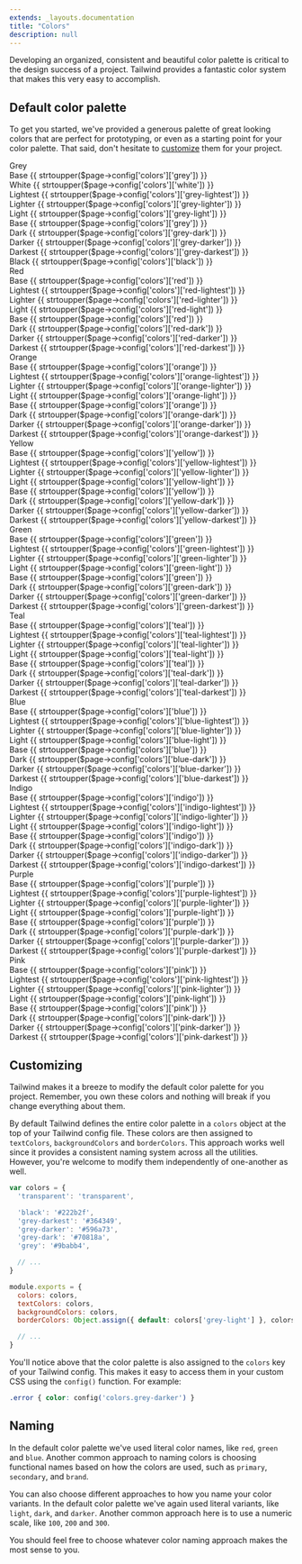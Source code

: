```yaml
---
extends: _layouts.documentation
title: "Colors"
description: null
---
```


Developing an organized, consistent and beautiful color palette is critical to the design success of a project. Tailwind provides a fantastic color system that makes this very easy to accomplish.

## Default color palette

To get you started, we've provided a generous palette of great looking colors that are perfect for prototyping, or even as a starting point for your color palette. That said, don't hesitate to [customize](#customizing) them for your project.

<div class="flex flex-wrap -mx-4">
  <div class="w-full md:w-1/2 lg:w-1/3 px-4 mb-8">
    <div class="rounded overflow-hidden">
      <div class="text-black bg-grey px-6 py-4 text-sm font-semibold relative shadow z-10">
        <div class="uppercase mb-6">Grey</div>
        <div class="flex justify-between">
          <span>Base</span>
          <span class="font-normal opacity-75">{{ strtoupper($page->config['colors']['grey']) }}</span>
        </div>
      </div>
      <div class="text-black bg-white px-6 py-3 text-sm font-semibold flex justify-between">
        <span>White</span>
        <span class="font-normal opacity-75">{{ strtoupper($page->config['colors']['white']) }}</span>
      </div>
      <div class="text-black bg-grey-lightest px-6 py-3 text-sm font-semibold flex justify-between">
        <span>Lightest</span>
        <span class="font-normal opacity-75">{{ strtoupper($page->config['colors']['grey-lightest']) }}</span>
      </div>
      <div class="text-black bg-grey-lighter px-6 py-3 text-sm font-semibold flex justify-between">
        <span>Lighter</span>
        <span class="font-normal opacity-75">{{ strtoupper($page->config['colors']['grey-lighter']) }}</span>
      </div>
      <div class="text-black bg-grey-light px-6 py-3 text-sm font-semibold flex justify-between">
        <span>Light</span>
        <span class="font-normal opacity-75">{{ strtoupper($page->config['colors']['grey-light']) }}</span>
      </div>
      <div class="text-black bg-grey px-6 py-3 text-sm font-semibold flex justify-between flex justify-between">
        <span>Base</span>
        <span class="font-normal opacity-75">{{ strtoupper($page->config['colors']['grey']) }}</span>
      </div>
      <div class="text-white bg-grey-dark px-6 py-3 text-sm font-semibold flex justify-between">
        <span>Dark</span>
        <span class="font-normal opacity-75">{{ strtoupper($page->config['colors']['grey-dark']) }}</span>
      </div>
      <div class="text-white bg-grey-darker px-6 py-3 text-sm font-semibold flex justify-between">
        <span>Darker</span>
        <span class="font-normal opacity-75">{{ strtoupper($page->config['colors']['grey-darker']) }}</span>
      </div>
      <div class="text-white bg-grey-darkest px-6 py-3 text-sm font-semibold flex justify-between">
        <span>Darkest</span>
        <span class="font-normal opacity-75">{{ strtoupper($page->config['colors']['grey-darkest']) }}</span>
      </div>
      <div class="text-white bg-black px-6 py-3 text-sm font-semibold flex justify-between">
        <span>Black</span>
        <span class="font-normal opacity-75">{{ strtoupper($page->config['colors']['black']) }}</span>
      </div>
    </div>
  </div>
</div>

<div class="flex flex-wrap -mx-4">
  <div class="w-full md:w-1/2 lg:w-1/3 px-4 mb-8">
    <div class="rounded overflow-hidden">
      <div class="text-white bg-red px-6 py-4 text-sm font-semibold relative shadow z-10">
        <div class="uppercase mb-6">Red</div>
        <div class="flex justify-between">
          <span>Base</span>
          <span class="font-normal opacity-75">{{ strtoupper($page->config['colors']['red']) }}</span>
        </div>
      </div>
      <div class="text-red-darkest bg-red-lightest px-6 py-3 text-sm font-semibold flex justify-between">
        <span>Lightest</span>
        <span class="font-normal opacity-75">{{ strtoupper($page->config['colors']['red-lightest']) }}</span>
      </div>
      <div class="text-red-darkest bg-red-lighter px-6 py-3 text-sm font-semibold flex justify-between">
        <span>Lighter</span>
        <span class="font-normal opacity-75">{{ strtoupper($page->config['colors']['red-lighter']) }}</span>
      </div>
      <div class="text-white bg-red-light px-6 py-3 text-sm font-semibold flex justify-between">
        <span>Light</span>
        <span class="font-normal opacity-75">{{ strtoupper($page->config['colors']['red-light']) }}</span>
      </div>
      <div class="text-white bg-red px-6 py-3 text-sm font-semibold flex justify-between">
        <span>Base</span>
        <span class="font-normal opacity-75">{{ strtoupper($page->config['colors']['red']) }}</span>
      </div>
      <div class="text-white bg-red-dark px-6 py-3 text-sm font-semibold flex justify-between">
        <span>Dark</span>
        <span class="font-normal opacity-75">{{ strtoupper($page->config['colors']['red-dark']) }}</span>
      </div>
      <div class="text-white bg-red-darker px-6 py-3 text-sm font-semibold flex justify-between">
        <span>Darker</span>
        <span class="font-normal opacity-75">{{ strtoupper($page->config['colors']['red-darker']) }}</span>
      </div>
      <div class="text-white bg-red-darkest px-6 py-3 text-sm font-semibold flex justify-between">
        <span>Darkest</span>
        <span class="font-normal opacity-75">{{ strtoupper($page->config['colors']['red-darkest']) }}</span>
      </div>
    </div>
  </div>
  <div class="w-full md:w-1/2 lg:w-1/3 px-4 mb-8">
    <div class="rounded overflow-hidden">
      <div class="text-white bg-orange px-6 py-4 text-sm font-semibold relative shadow z-10">
        <div class="uppercase mb-6">Orange</div>
        <div class="flex justify-between">
          <span>Base</span>
          <span class="font-normal opacity-75">{{ strtoupper($page->config['colors']['orange']) }}</span>
        </div>
      </div>
      <div class="text-orange-darkest bg-orange-lightest px-6 py-3 text-sm font-semibold flex justify-between">
        <span>Lightest</span>
        <span class="font-normal opacity-75">{{ strtoupper($page->config['colors']['orange-lightest']) }}</span>
      </div>
      <div class="text-orange-darkest bg-orange-lighter px-6 py-3 text-sm font-semibold flex justify-between">
        <span>Lighter</span>
        <span class="font-normal opacity-75">{{ strtoupper($page->config['colors']['orange-lighter']) }}</span>
      </div>
      <div class="text-orange-darkest bg-orange-light px-6 py-3 text-sm font-semibold flex justify-between">
        <span>Light</span>
        <span class="font-normal opacity-75">{{ strtoupper($page->config['colors']['orange-light']) }}</span>
      </div>
      <div class="text-white bg-orange px-6 py-3 text-sm font-semibold flex justify-between">
        <span>Base</span>
        <span class="font-normal opacity-75">{{ strtoupper($page->config['colors']['orange']) }}</span>
      </div>
      <div class="text-white bg-orange-dark px-6 py-3 text-sm font-semibold flex justify-between">
        <span>Dark</span>
        <span class="font-normal opacity-75">{{ strtoupper($page->config['colors']['orange-dark']) }}</span>
      </div>
      <div class="text-white bg-orange-darker px-6 py-3 text-sm font-semibold flex justify-between">
        <span>Darker</span>
        <span class="font-normal opacity-75">{{ strtoupper($page->config['colors']['orange-darker']) }}</span>
      </div>
      <div class="text-white bg-orange-darkest px-6 py-3 text-sm font-semibold flex justify-between">
        <span>Darkest</span>
        <span class="font-normal opacity-75">{{ strtoupper($page->config['colors']['orange-darkest']) }}</span>
      </div>
    </div>
  </div>
  <div class="w-full md:w-1/2 lg:w-1/3 px-4 mb-8">
    <div class="rounded overflow-hidden">
      <div class="text-yellow-darkest bg-yellow px-6 py-4 text-sm font-semibold relative shadow z-10">
        <div class="uppercase mb-6">Yellow</div>
        <div class="flex justify-between">
          <span>Base</span>
          <span class="font-normal opacity-75">{{ strtoupper($page->config['colors']['yellow']) }}</span>
        </div>
      </div>
      <div class="text-yellow-darkest bg-yellow-lightest px-6 py-3 text-sm font-semibold flex justify-between">
        <span>Lightest</span>
        <span class="font-normal opacity-75">{{ strtoupper($page->config['colors']['yellow-lightest']) }}</span>
      </div>
      <div class="text-yellow-darkest bg-yellow-lighter px-6 py-3 text-sm font-semibold flex justify-between">
        <span>Lighter</span>
        <span class="font-normal opacity-75">{{ strtoupper($page->config['colors']['yellow-lighter']) }}</span>
      </div>
      <div class="text-yellow-darkest bg-yellow-light px-6 py-3 text-sm font-semibold flex justify-between">
        <span>Light</span>
        <span class="font-normal opacity-75">{{ strtoupper($page->config['colors']['yellow-light']) }}</span>
      </div>
      <div class="text-yellow-darkest bg-yellow px-6 py-3 text-sm font-semibold flex justify-between">
        <span>Base</span>
        <span class="font-normal opacity-75">{{ strtoupper($page->config['colors']['yellow']) }}</span>
      </div>
      <div class="text-yellow-darkest bg-yellow-dark px-6 py-3 text-sm font-semibold flex justify-between">
        <span>Dark</span>
        <span class="font-normal opacity-75">{{ strtoupper($page->config['colors']['yellow-dark']) }}</span>
      </div>
      <div class="text-white bg-yellow-darker px-6 py-3 text-sm font-semibold flex justify-between">
        <span>Darker</span>
        <span class="font-normal opacity-75">{{ strtoupper($page->config['colors']['yellow-darker']) }}</span>
      </div>
      <div class="text-white bg-yellow-darkest px-6 py-3 text-sm font-semibold flex justify-between">
        <span>Darkest</span>
        <span class="font-normal opacity-75">{{ strtoupper($page->config['colors']['yellow-darkest']) }}</span>
      </div>
    </div>
  </div>
  <div class="w-full md:w-1/2 lg:w-1/3 px-4 mb-8">
    <div class="rounded overflow-hidden">
      <div class="text-white bg-green px-6 py-4 text-sm font-semibold relative shadow z-10">
        <div class="uppercase mb-6">Green</div>
        <div class="flex justify-between">
          <span>Base</span>
          <span class="font-normal opacity-75">{{ strtoupper($page->config['colors']['green']) }}</span>
        </div>
      </div>
      <div class="text-green-darkest bg-green-lightest px-6 py-3 text-sm font-semibold flex justify-between">
        <span>Lightest</span>
        <span class="font-normal opacity-75">{{ strtoupper($page->config['colors']['green-lightest']) }}</span>
      </div>
      <div class="text-green-darkest bg-green-lighter px-6 py-3 text-sm font-semibold flex justify-between">
        <span>Lighter</span>
        <span class="font-normal opacity-75">{{ strtoupper($page->config['colors']['green-lighter']) }}</span>
      </div>
      <div class="text-green-darkest bg-green-light px-6 py-3 text-sm font-semibold flex justify-between">
        <span>Light</span>
        <span class="font-normal opacity-75">{{ strtoupper($page->config['colors']['green-light']) }}</span>
      </div>
      <div class="text-white bg-green px-6 py-3 text-sm font-semibold flex justify-between">
        <span>Base</span>
        <span class="font-normal opacity-75">{{ strtoupper($page->config['colors']['green']) }}</span>
      </div>
      <div class="text-white bg-green-dark px-6 py-3 text-sm font-semibold flex justify-between">
        <span>Dark</span>
        <span class="font-normal opacity-75">{{ strtoupper($page->config['colors']['green-dark']) }}</span>
      </div>
      <div class="text-white bg-green-darker px-6 py-3 text-sm font-semibold flex justify-between">
        <span>Darker</span>
        <span class="font-normal opacity-75">{{ strtoupper($page->config['colors']['green-darker']) }}</span>
      </div>
      <div class="text-white bg-green-darkest px-6 py-3 text-sm font-semibold flex justify-between">
        <span>Darkest</span>
        <span class="font-normal opacity-75">{{ strtoupper($page->config['colors']['green-darkest']) }}</span>
      </div>
    </div>
  </div>
  <div class="w-full md:w-1/2 lg:w-1/3 px-4 mb-8">
    <div class="rounded overflow-hidden">
      <div class="text-white bg-teal px-6 py-4 text-sm font-semibold relative shadow z-10">
        <div class="uppercase mb-6">Teal</div>
        <div class="flex justify-between">
          <span>Base</span>
          <span class="font-normal opacity-75">{{ strtoupper($page->config['colors']['teal']) }}</span>
        </div>
      </div>
      <div class="text-teal-darkest bg-teal-lightest px-6 py-3 text-sm font-semibold flex justify-between">
        <span>Lightest</span>
        <span class="font-normal opacity-75">{{ strtoupper($page->config['colors']['teal-lightest']) }}</span>
      </div>
      <div class="text-teal-darkest bg-teal-lighter px-6 py-3 text-sm font-semibold flex justify-between">
        <span>Lighter</span>
        <span class="font-normal opacity-75">{{ strtoupper($page->config['colors']['teal-lighter']) }}</span>
      </div>
      <div class="text-teal-darkest bg-teal-light px-6 py-3 text-sm font-semibold flex justify-between">
        <span>Light</span>
        <span class="font-normal opacity-75">{{ strtoupper($page->config['colors']['teal-light']) }}</span>
      </div>
      <div class="text-white bg-teal px-6 py-3 text-sm font-semibold flex justify-between">
        <span>Base</span>
        <span class="font-normal opacity-75">{{ strtoupper($page->config['colors']['teal']) }}</span>
      </div>
      <div class="text-white bg-teal-dark px-6 py-3 text-sm font-semibold flex justify-between">
        <span>Dark</span>
        <span class="font-normal opacity-75">{{ strtoupper($page->config['colors']['teal-dark']) }}</span>
      </div>
      <div class="text-white bg-teal-darker px-6 py-3 text-sm font-semibold flex justify-between">
        <span>Darker</span>
        <span class="font-normal opacity-75">{{ strtoupper($page->config['colors']['teal-darker']) }}</span>
      </div>
      <div class="text-white bg-teal-darkest px-6 py-3 text-sm font-semibold flex justify-between">
        <span>Darkest</span>
        <span class="font-normal opacity-75">{{ strtoupper($page->config['colors']['teal-darkest']) }}</span>
      </div>
    </div>
  </div>
  <div class="w-full md:w-1/2 lg:w-1/3 px-4 mb-8">
    <div class="rounded overflow-hidden">
      <div class="text-white bg-blue px-6 py-4 text-sm font-semibold relative shadow z-10">
        <div class="uppercase mb-6">Blue</div>
        <div class="flex justify-between">
          <span>Base</span>
          <span class="font-normal opacity-75">{{ strtoupper($page->config['colors']['blue']) }}</span>
        </div>
      </div>
      <div class="text-blue-darkest bg-blue-lightest px-6 py-3 text-sm font-semibold flex justify-between">
        <span>Lightest</span>
        <span class="font-normal opacity-75">{{ strtoupper($page->config['colors']['blue-lightest']) }}</span>
      </div>
      <div class="text-blue-darkest bg-blue-lighter px-6 py-3 text-sm font-semibold flex justify-between">
        <span>Lighter</span>
        <span class="font-normal opacity-75">{{ strtoupper($page->config['colors']['blue-lighter']) }}</span>
      </div>
      <div class="text-white bg-blue-light px-6 py-3 text-sm font-semibold flex justify-between">
        <span>Light</span>
        <span class="font-normal opacity-75">{{ strtoupper($page->config['colors']['blue-light']) }}</span>
      </div>
      <div class="text-white bg-blue px-6 py-3 text-sm font-semibold flex justify-between">
        <span>Base</span>
        <span class="font-normal opacity-75">{{ strtoupper($page->config['colors']['blue']) }}</span>
      </div>
      <div class="text-white bg-blue-dark px-6 py-3 text-sm font-semibold flex justify-between">
        <span>Dark</span>
        <span class="font-normal opacity-75">{{ strtoupper($page->config['colors']['blue-dark']) }}</span>
      </div>
      <div class="text-white bg-blue-darker px-6 py-3 text-sm font-semibold flex justify-between">
        <span>Darker</span>
        <span class="font-normal opacity-75">{{ strtoupper($page->config['colors']['blue-darker']) }}</span>
      </div>
      <div class="text-white bg-blue-darkest px-6 py-3 text-sm font-semibold flex justify-between">
        <span>Darkest</span>
        <span class="font-normal opacity-75">{{ strtoupper($page->config['colors']['blue-darkest']) }}</span>
      </div>
    </div>
  </div>
  <div class="w-full md:w-1/2 lg:w-1/3 px-4 mb-8">
    <div class="rounded overflow-hidden">
      <div class="text-white bg-indigo px-6 py-4 text-sm font-semibold relative shadow z-10">
        <div class="uppercase mb-6">Indigo</div>
        <div class="flex justify-between">
          <span>Base</span>
          <span class="font-normal opacity-75">{{ strtoupper($page->config['colors']['indigo']) }}</span>
        </div>
      </div>
      <div class="text-indigo-darkest bg-indigo-lightest px-6 py-3 text-sm font-semibold flex justify-between">
        <span>Lightest</span>
        <span class="font-normal opacity-75">{{ strtoupper($page->config['colors']['indigo-lightest']) }}</span>
      </div>
      <div class="text-indigo-darkest bg-indigo-lighter px-6 py-3 text-sm font-semibold flex justify-between">
        <span>Lighter</span>
        <span class="font-normal opacity-75">{{ strtoupper($page->config['colors']['indigo-lighter']) }}</span>
      </div>
      <div class="text-white bg-indigo-light px-6 py-3 text-sm font-semibold flex justify-between">
        <span>Light</span>
        <span class="font-normal opacity-75">{{ strtoupper($page->config['colors']['indigo-light']) }}</span>
      </div>
      <div class="text-white bg-indigo px-6 py-3 text-sm font-semibold flex justify-between">
        <span>Base</span>
        <span class="font-normal opacity-75">{{ strtoupper($page->config['colors']['indigo']) }}</span>
      </div>
      <div class="text-white bg-indigo-dark px-6 py-3 text-sm font-semibold flex justify-between">
        <span>Dark</span>
        <span class="font-normal opacity-75">{{ strtoupper($page->config['colors']['indigo-dark']) }}</span>
      </div>
      <div class="text-white bg-indigo-darker px-6 py-3 text-sm font-semibold flex justify-between">
        <span>Darker</span>
        <span class="font-normal opacity-75">{{ strtoupper($page->config['colors']['indigo-darker']) }}</span>
      </div>
      <div class="text-white bg-indigo-darkest px-6 py-3 text-sm font-semibold flex justify-between">
        <span>Darkest</span>
        <span class="font-normal opacity-75">{{ strtoupper($page->config['colors']['indigo-darkest']) }}</span>
      </div>
    </div>
  </div>
  <div class="w-full md:w-1/2 lg:w-1/3 px-4 mb-8">
    <div class="rounded overflow-hidden">
      <div class="text-white bg-purple px-6 py-4 text-sm font-semibold relative shadow z-10">
        <div class="uppercase mb-6">Purple</div>
        <div class="flex justify-between">
          <span>Base</span>
          <span class="font-normal opacity-75">{{ strtoupper($page->config['colors']['purple']) }}</span>
        </div>
      </div>
      <div class="text-purple-darkest bg-purple-lightest px-6 py-3 text-sm font-semibold flex justify-between">
        <span>Lightest</span>
        <span class="font-normal opacity-75">{{ strtoupper($page->config['colors']['purple-lightest']) }}</span>
      </div>
      <div class="text-purple-darkest bg-purple-lighter px-6 py-3 text-sm font-semibold flex justify-between">
        <span>Lighter</span>
        <span class="font-normal opacity-75">{{ strtoupper($page->config['colors']['purple-lighter']) }}</span>
      </div>
      <div class="text-white bg-purple-light px-6 py-3 text-sm font-semibold flex justify-between">
        <span>Light</span>
        <span class="font-normal opacity-75">{{ strtoupper($page->config['colors']['purple-light']) }}</span>
      </div>
      <div class="text-white bg-purple px-6 py-3 text-sm font-semibold flex justify-between">
        <span>Base</span>
        <span class="font-normal opacity-75">{{ strtoupper($page->config['colors']['purple']) }}</span>
      </div>
      <div class="text-white bg-purple-dark px-6 py-3 text-sm font-semibold flex justify-between">
        <span>Dark</span>
        <span class="font-normal opacity-75">{{ strtoupper($page->config['colors']['purple-dark']) }}</span>
      </div>
      <div class="text-white bg-purple-darker px-6 py-3 text-sm font-semibold flex justify-between">
        <span>Darker</span>
        <span class="font-normal opacity-75">{{ strtoupper($page->config['colors']['purple-darker']) }}</span>
      </div>
      <div class="text-white bg-purple-darkest px-6 py-3 text-sm font-semibold flex justify-between">
        <span>Darkest</span>
        <span class="font-normal opacity-75">{{ strtoupper($page->config['colors']['purple-darkest']) }}</span>
      </div>
    </div>
  </div>
  <div class="w-full md:w-1/2 lg:w-1/3 px-4 mb-8">
    <div class="rounded overflow-hidden">
      <div class="text-white bg-pink px-6 py-4 text-sm font-semibold relative shadow z-10">
        <div class="uppercase mb-6">Pink</div>
        <div class="flex justify-between">
          <span>Base</span>
          <span class="font-normal opacity-75">{{ strtoupper($page->config['colors']['pink']) }}</span>
        </div>
      </div>
      <div class="text-pink-darkest bg-pink-lightest px-6 py-3 text-sm font-semibold flex justify-between">
        <span>Lightest</span>
        <span class="font-normal opacity-75">{{ strtoupper($page->config['colors']['pink-lightest']) }}</span>
      </div>
      <div class="text-pink-darkest bg-pink-lighter px-6 py-3 text-sm font-semibold flex justify-between">
        <span>Lighter</span>
        <span class="font-normal opacity-75">{{ strtoupper($page->config['colors']['pink-lighter']) }}</span>
      </div>
      <div class="text-white bg-pink-light px-6 py-3 text-sm font-semibold flex justify-between">
        <span>Light</span>
        <span class="font-normal opacity-75">{{ strtoupper($page->config['colors']['pink-light']) }}</span>
      </div>
      <div class="text-white bg-pink px-6 py-3 text-sm font-semibold flex justify-between">
        <span>Base</span>
        <span class="font-normal opacity-75">{{ strtoupper($page->config['colors']['pink']) }}</span>
      </div>
      <div class="text-white bg-pink-dark px-6 py-3 text-sm font-semibold flex justify-between">
        <span>Dark</span>
        <span class="font-normal opacity-75">{{ strtoupper($page->config['colors']['pink-dark']) }}</span>
      </div>
      <div class="text-white bg-pink-darker px-6 py-3 text-sm font-semibold flex justify-between">
        <span>Darker</span>
        <span class="font-normal opacity-75">{{ strtoupper($page->config['colors']['pink-darker']) }}</span>
      </div>
      <div class="text-white bg-pink-darkest px-6 py-3 text-sm font-semibold flex justify-between">
        <span>Darkest</span>
        <span class="font-normal opacity-75">{{ strtoupper($page->config['colors']['pink-darkest']) }}</span>
      </div>
    </div>
  </div>
</div>

## Customizing

Tailwind makes it a breeze to modify the default color palette for you project. Remember, you own these colors and nothing will break if you change everything about them.

By default Tailwind defines the entire color palette in a `colors` object at the top of your Tailwind config file. These colors are then assigned to `textColors`, `backgroundColors` and `borderColors`. This approach works well since it provides a consistent naming system across all the utilities. However, you're welcome to modify them independently of one-another as well.

```js
var colors = {
  'transparent': 'transparent',

  'black': '#222b2f',
  'grey-darkest': '#364349',
  'grey-darker': '#596a73',
  'grey-dark': '#70818a',
  'grey': '#9babb4',

  // ...
}

module.exports = {
  colors: colors,
  textColors: colors,
  backgroundColors: colors,
  borderColors: Object.assign({ default: colors['grey-light'] }, colors),

  // ...
}
```

You'll notice above that the color palette is also assigned to the `colors` key of your Tailwind config. This makes it easy to access them in your custom CSS using the `config()` function. For example:

```css
.error { color: config('colors.grey-darker') }
```

## Naming

In the default color palette we've used literal color names, like `red`, `green` and `blue`. Another common approach to naming colors is choosing functional names based on how the colors are used, such as `primary`, `secondary`, and `brand`.

You can also choose different approaches to how you name your color variants. In the default color palette we've again used literal variants, like `light`, `dark`, and `darker`. Another common approach here is to use a numeric scale, like `100`, `200` and `300`.

You should feel free to choose whatever color naming approach makes the most sense to you.
